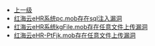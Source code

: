 * [上一级](docs/wy876_poc/)
* [红海云eHR系统pc.mob存在sql注入漏洞](docs/wy876_poc/%E7%BA%A2%E6%B5%B7%E4%BA%91eHR/%E7%BA%A2%E6%B5%B7%E4%BA%91eHR%E7%B3%BB%E7%BB%9Fpc.mob%E5%AD%98%E5%9C%A8sql%E6%B3%A8%E5%85%A5%E6%BC%8F%E6%B4%9E.md)
* [红海云eHR系统kgFile.mob存在任意文件上传漏洞](docs/wy876_poc/%E7%BA%A2%E6%B5%B7%E4%BA%91eHR/%E7%BA%A2%E6%B5%B7%E4%BA%91eHR%E7%B3%BB%E7%BB%9FkgFile.mob%E5%AD%98%E5%9C%A8%E4%BB%BB%E6%84%8F%E6%96%87%E4%BB%B6%E4%B8%8A%E4%BC%A0%E6%BC%8F%E6%B4%9E.md)
* [红海云eHR-PtFjk.mob存在任意文件上传漏洞](docs/wy876_poc/%E7%BA%A2%E6%B5%B7%E4%BA%91eHR/%E7%BA%A2%E6%B5%B7%E4%BA%91eHR-PtFjk.mob%E5%AD%98%E5%9C%A8%E4%BB%BB%E6%84%8F%E6%96%87%E4%BB%B6%E4%B8%8A%E4%BC%A0%E6%BC%8F%E6%B4%9E.md)
